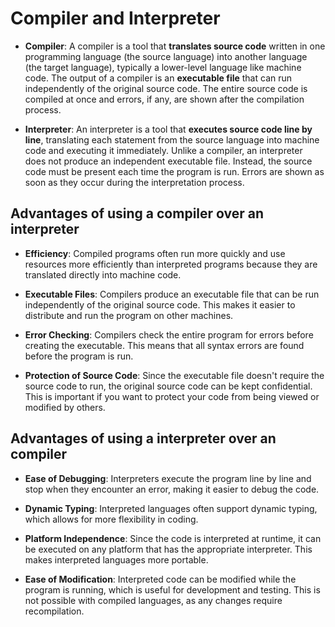 # Compiler and Interpreter

- **Compiler**: A compiler is a tool that **translates source code** written in one programming language (the source language) into another language (the target language), typically a lower-level language like machine code. The output of a compiler is an **executable file** that can run independently of the original source code. The entire source code is compiled at once and errors, if any, are shown after the compilation process.

- **Interpreter**: An interpreter is a tool that **executes source code line by line**, translating each statement from the source language into machine code and executing it immediately. Unlike a compiler, an interpreter does not produce an independent executable file. Instead, the source code must be present each time the program is run. Errors are shown as soon as they occur during the interpretation process.

## Advantages of using a compiler over an interpreter

- **Efficiency**: Compiled programs often run more quickly and use resources more efficiently than interpreted programs because they are translated directly into machine code.

- **Executable Files**: Compilers produce an executable file that can be run independently of the original source code. This makes it easier to distribute and run the program on other machines.

- **Error Checking**: Compilers check the entire program for errors before creating the executable. This means that all syntax errors are found before the program is run.

- **Protection of Source Code**: Since the executable file doesn't require the source code to run, the original source code can be kept confidential. This is important if you want to protect your code from being viewed or modified by others.

## Advantages of using a interpreter over an compiler

- **Ease of Debugging**: Interpreters execute the program line by line and stop when they encounter an error, making it easier to debug the code.

- **Dynamic Typing**: Interpreted languages often support dynamic typing, which allows for more flexibility in coding.

- **Platform Independence**: Since the code is interpreted at runtime, it can be executed on any platform that has the appropriate interpreter. This makes interpreted languages more portable.

- **Ease of Modification**: Interpreted code can be modified while the program is running, which is useful for development and testing. This is not possible with compiled languages, as any changes require recompilation.
